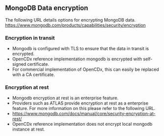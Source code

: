 ## MongoDB Data encryption

The following URL details options for encrypting MongoDB data.
https://www.mongodb.com/products/capabilities/security/encryption

### Encryption in transit

- Mongodb is configured with TLS to ensure that the data in transit is encrypted. 
- OpenCDx reference implementation mongodb is encrypted with self-signed certificate.
- For commercial implementation of OpenCDx, this can easily be replaced with a CA certificate.

### Encryption at rest

- Mongodb encryption at rest is an enterprise feature.
- Providers such as ATLAS provide encryption at rest as a enterprise feature. For more information on this please refer to the following URL.
- https://www.mongodb.com/docs/manual/core/security-encryption-at-rest/
- OpenCDx reference implementation does not encrypt local mongodb instance at rest.